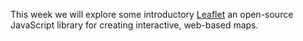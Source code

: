 This week we will explore some introductory [Leaflet](https://leafletjs.com/) an open-source JavaScript library for creating interactive, web-based maps. 
